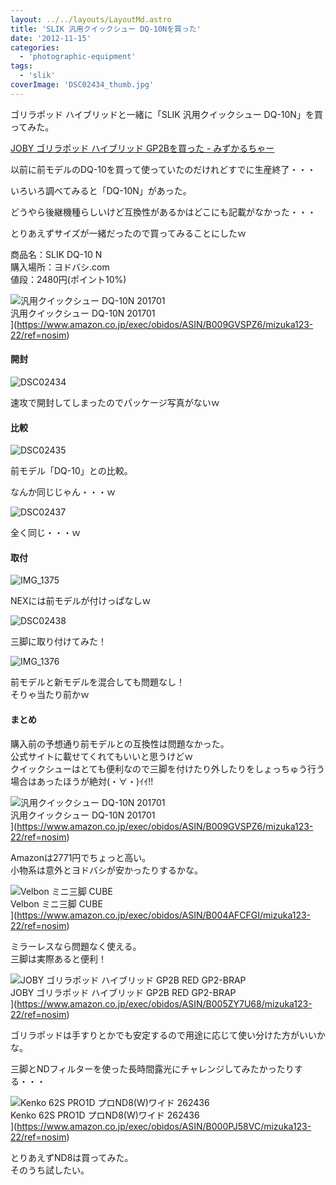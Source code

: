 ```yaml
---
layout: ../../layouts/LayoutMd.astro
title: 'SLIK 汎用クイックシュー DQ-10Nを買った'
date: '2012-11-15'
categories:
  - 'photographic-equipment'
tags:
  - 'slik'
coverImage: 'DSC02434_thumb.jpg'
---
```


ゴリラポッド ハイブリッドと一緒に「SLIK 汎用クイックシュー DQ-10N」を買ってみた。

[JOBY ゴリラポッド ハイブリッド GP2Bを買った \- みずかるちゃー](https://mizuka123.net/archive/1867/)

以前に前モデルのDQ-10を買って使っていたのだけれどすでに生産終了・・・

いろいろ調べてみると「DQ-10N」があった。

どうやら後継機種らしいけど互換性があるかはどこにも記載がなかった・・・

とりあえずサイズが一緒だったので買ってみることにしたｗ

商品名：SLIK DQ-10 N  
購入場所：ヨドバシ.com  
値段：2480円(ポイント10%)

![汎用クイックシュー DQ-10N 201701](/archive/images/41DwUkJ4YhL._SL160_.jpg)  
汎用クイックシュー DQ-10N 201701  
](https://www.amazon.co.jp/exec/obidos/ASIN/B009GVSPZ6/mizuka123-22/ref=nosim)

#### 開封

![DSC02434](/archive/images/DSC02434_thumb.jpg 'DSC02434')

速攻で開封してしまったのでパッケージ写真がないｗ

#### 比較

![DSC02435](/archive/images/DSC02435_thumb.jpg 'DSC02435')

前モデル「DQ-10」との比較。

なんか同じじゃん・・・ｗ

![DSC02437](/archive/images/DSC02437_thumb.jpg 'DSC02437')

全く同じ・・・ｗ

#### 取付

![IMG_1375](/archive/images/IMG_1375_thumb.jpg 'IMG_1375')

NEXには前モデルが付けっぱなしｗ

![DSC02438](/archive/images/DSC02438_thumb.jpg 'DSC02438')

三脚に取り付けてみた！

![IMG_1376](/archive/images/IMG_1376_thumb.jpg 'IMG_1376')

前モデルと新モデルを混合しても問題なし！  
そりゃ当たり前かｗ

#### まとめ

購入前の予想通り前モデルとの互換性は問題なかった。  
公式サイトに載せてくれてもいいと思うけどｗ  
クイックシューはとても便利なので三脚を付けたり外したりをしょっちゅう行う場合はあったほうが絶対(・∀・)ｲｲ!!

![汎用クイックシュー DQ-10N 201701](/archive/images/41DwUkJ4YhL._SL160_.jpg)  
汎用クイックシュー DQ-10N 201701  
](https://www.amazon.co.jp/exec/obidos/ASIN/B009GVSPZ6/mizuka123-22/ref=nosim)

Amazonは2771円でちょっと高い。  
小物系は意外とヨドバシが安かったりするかな。

![Velbon ミニ三脚 CUBE](/archive/images/41AlUOyDNOL._SL160_.jpg)  
Velbon ミニ三脚 CUBE  
](https://www.amazon.co.jp/exec/obidos/ASIN/B004AFCFGI/mizuka123-22/ref=nosim)

ミラーレスなら問題なく使える。  
三脚は実際あると便利！

![JOBY ゴリラポッド ハイブリッド GP2B RED GP2-BRAP](/archive/images/414Fpny209L._SL160_.jpg)  
JOBY ゴリラポッド ハイブリッド GP2B RED GP2-BRAP  
](https://www.amazon.co.jp/exec/obidos/ASIN/B005ZY7U68/mizuka123-22/ref=nosim)

ゴリラポッドは手すりとかでも安定するので用途に応じて使い分けた方がいいかな。

三脚とNDフィルターを使った長時間露光にチャレンジしてみたかったりする・・・

![Kenko 62S PRO1D プロND8(W)ワイド 262436](/archive/images/316QZl0VJQL._SL160_.jpg)  
Kenko 62S PRO1D プロND8(W)ワイド 262436  
](https://www.amazon.co.jp/exec/obidos/ASIN/B000PJ58VC/mizuka123-22/ref=nosim)

とりあえずND8は買ってみた。  
そのうち試したい。
